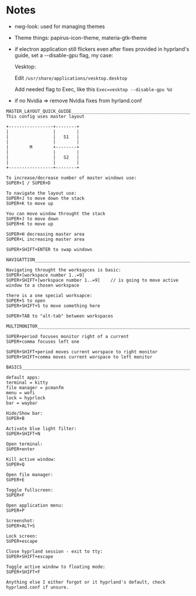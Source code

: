 # Notes

* nwg-look: used for managing themes
* Theme things: papirus-icon-theme, materia-gtk-theme
* if electron application still flickers even after fixes provided in hyprland's guide, set a
  --disable-gpu flag, my case:

  Vesktop:

  Edit ```/usr/share/applications/vesktop.desktop```

  Add needed flag to Exec, like this ```Exec=vesktop --disable-gpu %U```
* if no Nvidia => remove Nvidia fixes from hyrland.conf

```
MASTER_LAYOUT_QUICK_GUIDE___________________________________________________________________________
This config uses master layout

+-----------------+--------+
|                 |        |
|                 |   S1   |
|                 |        |
|        M        +--------+
|                 |        |
|                 |   S2   |
|                 |        |
+-----------------+--------+

To increase/decrease number of master windows use:
SUPER+I / SUPER+D

To navigate the layout use:
SUPER+J to move down the stack
SUPER+K to move up

You can move window throught the stack
SUPER+J to move down
SUPER+K to move up

SUPER+H decreasing master area
SUPER+L increasing master area

SUPER+SHIFT+ENTER to swap windows

NAVIGATTION_________________________________________________________________________________________

Navigating throught the worksapces is basic:
SUPER+[workspace number 1..=9]
SUPER+SHIFT+[workspace number 1..=9]    // is going to move active window to a chosen workspace

there is a one special worksapce:
SUPER+S to open
SUPER+SHIFT+S to move something here

SUPER+TAB to "alt-tab" between workspaces

MULTIMONITOR________________________________________________________________________________________

SUPER+period focuses monitor right of a current
SUPER+comma focuses left one

SUPER+SHIFT+period moves current worspace to right monitor
SUPER+SHIFT+comma moves current worspace to left monitor

BASICS______________________________________________________________________________________________

default apps:
terminal = kitty
file manager = pcmanfm
menu = wofi
lock = hyprlock
bar = waybar

Hide/Show bar:
SUPER+B

Activate blue light filter:
SUPER+SHIFT+N

Open terminal:
SUPER+enter

Kill active window:
SUPER+Q

Open file manager:
SUPER+E

Toggle fullscreen:
SUPER+F

Open application menu:
SUPER+P

Screenshot:
SUPER+ALT+S

Lock screen:
SUPER+escape

Close hyprland session - exit to tty:
SUPER+SHIFT+escape

Toggle active window to floating mode:
SUPER+SHIFT+F

Anything else I either forgot or it hyprland's default, check hyprland.conf if unsure.

```
